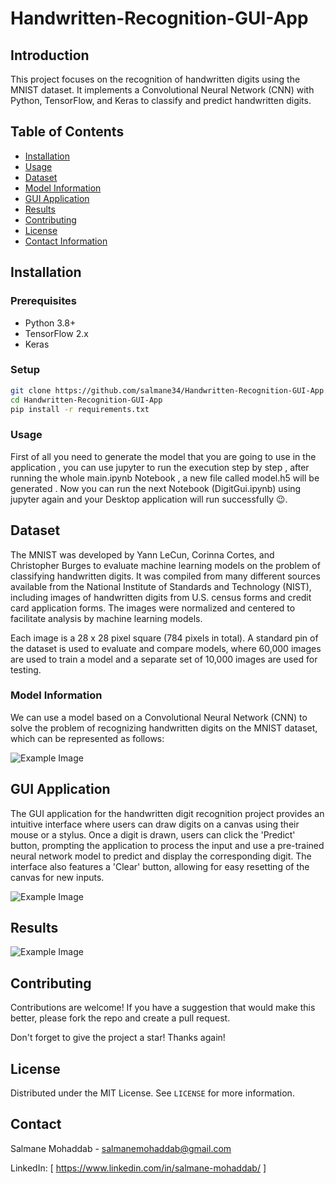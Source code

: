 # Handwritten-Recognition-GUI-App

## Introduction
This project focuses on the recognition of handwritten digits using the MNIST dataset. It implements a Convolutional Neural Network (CNN) with Python, TensorFlow, and Keras to classify and predict handwritten digits.

## Table of Contents
- [Installation](#installation)
- [Usage](#usage)
- [Dataset](#dataset)
- [Model Information](#model-information)
- [GUI Application](#gui-application)
- [Results](#results)
- [Contributing](#contributing)
- [License](#license)
- [Contact Information](#contact-information)

## Installation
### Prerequisites
- Python 3.8+
- TensorFlow 2.x
- Keras

### Setup
```bash
git clone https://github.com/salmane34/Handwritten-Recognition-GUI-App.git
cd Handwritten-Recognition-GUI-App
pip install -r requirements.txt
```

### Usage

 First of all you need to generate the model that you are going to use in the application , you can use jupyter to run the execution step by step , after running the whole main.ipynb Notebook , a new file called model.h5 will be generated .
 Now you can run the next Notebook (DigitGui.ipynb) using jupyter again and your Desktop application will run successfully 😉.

## Dataset

The MNIST was developed by Yann LeCun, Corinna Cortes, and Christopher Burges to evaluate machine learning models on the problem of classifying handwritten digits. It was compiled from many different sources available from the National Institute of Standards and Technology (NIST), including images of handwritten digits from U.S. census forms and credit card application forms. The images were normalized and centered to facilitate analysis by machine learning models.

Each image is a 28 x 28 pixel square (784 pixels in total). A standard pin of the dataset is used to evaluate and compare models, where 60,000 images are used to train a model and a separate set of 10,000 images are used for testing.

### Model Information

We can use a model based on a Convolutional Neural Network (CNN) to solve the problem of recognizing handwritten digits on the MNIST dataset, which can be represented as follows:

![Example Image](https://tensorflownet.readthedocs.io/en/latest/_images/cnn.png)

## GUI Application

The GUI application for the handwritten digit recognition project provides an intuitive interface where users can draw digits on a canvas using their mouse or a stylus. Once a digit is drawn, users can click the 'Predict' button, prompting the application to process the input and use a pre-trained neural network model to predict and display the corresponding digit. The interface also features a 'Clear' button, allowing for easy resetting of the canvas for new inputs.


![Example Image](https://github.com/salmane34/Handwritten-Recognition-GUI-App/blob/668106ee6dd438e2994312c7236426b212ba7c3f/Images/1.png)

## Results

![Example Image](https://github.com/salmane34/Handwritten-Recognition-GUI-App/blob/668106ee6dd438e2994312c7236426b212ba7c3f/Images/2.png)


## Contributing

Contributions are welcome! If you have a suggestion that would make this better, please fork the repo and create a pull request. 

Don't forget to give the project a star! Thanks again!

## License

Distributed under the MIT License. See `LICENSE` for more information.

## Contact

Salmane Mohaddab - salmanemohaddab@gmail.com

LinkedIn: [ https://www.linkedin.com/in/salmane-mohaddab/ ]
